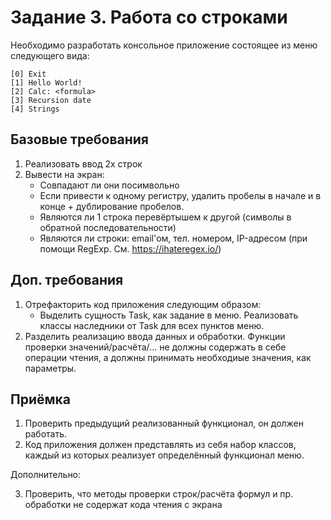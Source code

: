 # Задание 3. Работа со строками

Необходимо разработать консольное приложение состоящее из меню следующего вида:

```
[0] Exit
[1] Hello World!
[2] Calc: <formula>
[3] Recursion date 
[4] Strings
```

## Базовые требования

1. Реализовать ввод 2х строк
2. Вывести на экран:
	- Совпадают ли они посимвольно
	- Если привести к одному регистру, удалить пробелы в начале и в конце + дублирование пробелов.
	- Являются ли 1 строка перевёртышем к другой (символы в обратной последовательности)
	- Являются ли строки: email'ом, тел. номером, IP-адресом (при помощи RegExp. Cм. https://ihateregex.io/)

## Доп. требования
1. Отрефакторить код приложения следующим образом:
	- Выделить сущность Task, как задание в меню. Реализовать классы наследники от Task для всех пунктов меню.
2. Разделить реализацию ввода данных и обработки. Функции проверки значений/расчёта/... не должны содержать в себе операции чтения, а должны принимать необходиые значения, как параметры.

## Приёмка

1. Проверить предыдущий реализованный функционал, он должен работать.
2. Код приложения должен представлять из себя набор классов, каждый из которых реализует определённый функционал меню.

Дополнительно:

3. Проверить, что методы проверки строк/расчёта формул и пр. обработки не содержат кода чтения с экрана
